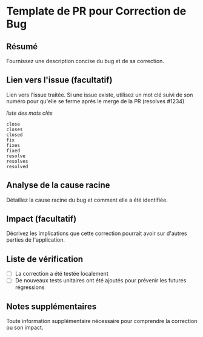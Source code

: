 # Template de PR pour Correction de Bug

## Résumé
Fournissez une description concise du bug et de sa correction.

## Lien vers l'issue (facultatif)
Lien vers l'issue traitée.
Si une issue existe, utilisez un mot clé suivi de son numéro pour qu'elle se ferme après le merge de la PR (resolves #1234)

*liste des mots clés*
```
close
closes
closed
fix
fixes
fixed
resolve
resolves
resolved
```

## Analyse de la cause racine
Détaillez la cause racine du bug et comment elle a été identifiée.

## Impact (facultatif)
Décrivez les implications que cette correction pourrait avoir sur d'autres parties de l'application.

## Liste de vérification
- [ ] La correction a été testée localement
- [ ] De nouveaux tests unitaires ont été ajoutés pour prévenir les futures régressions

## Notes supplémentaires
Toute information supplémentaire nécessaire pour comprendre la correction ou son impact.
